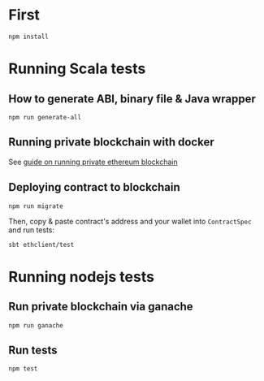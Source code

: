 # First
`npm install`

# Running Scala tests

## How to generate ABI, binary file & Java wrapper
`npm run generate-all`

## Running private blockchain with docker
See [guide on running private ethereum blockchain](private_ethereum.md)

## Deploying contract to blockchain
`npm run migrate`

Then, copy & paste contract's address and your wallet into `ContractSpec` and run tests:

`sbt ethclient/test`

# Running nodejs tests
## Run private blockchain via ganache
`npm run ganache`

## Run tests
`npm test`